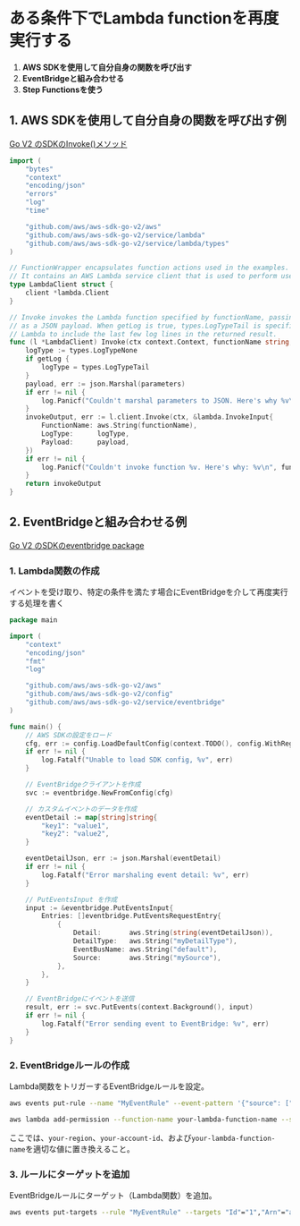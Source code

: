 # ある条件下でLambda functionを再度実行する

1. **AWS SDKを使用して自分自身の関数を呼び出す**
2. **EventBridgeと組み合わせる**
3. **Step Functionsを使う**

## 1. AWS SDKを使用して自分自身の関数を呼び出す例

[Go V2 のSDKのInvoke()メソッド](https://docs.aws.amazon.com/ja_jp/code-library/latest/ug/go_2_lambda_code_examples.html)

```go
import (
    "bytes"
    "context"
    "encoding/json"
    "errors"
    "log"
    "time"

    "github.com/aws/aws-sdk-go-v2/aws"
    "github.com/aws/aws-sdk-go-v2/service/lambda"
    "github.com/aws/aws-sdk-go-v2/service/lambda/types"
)

// FunctionWrapper encapsulates function actions used in the examples.
// It contains an AWS Lambda service client that is used to perform user actions.
type LambdaClient struct {
    client *lambda.Client
}

// Invoke invokes the Lambda function specified by functionName, passing the parameters
// as a JSON payload. When getLog is true, types.LogTypeTail is specified, which tells
// Lambda to include the last few log lines in the returned result.
func (l *LambdaClient) Invoke(ctx context.Context, functionName string, parameters any, getLog bool) *lambda.InvokeOutput {
    logType := types.LogTypeNone
    if getLog {
        logType = types.LogTypeTail
    }
    payload, err := json.Marshal(parameters)
    if err != nil {
        log.Panicf("Couldn't marshal parameters to JSON. Here's why %v\n", err)
    }
    invokeOutput, err := l.client.Invoke(ctx, &lambda.InvokeInput{
        FunctionName: aws.String(functionName),
        LogType:      logType,
        Payload:      payload,
    })
    if err != nil {
        log.Panicf("Couldn't invoke function %v. Here's why: %v\n", functionName, err)
    }
    return invokeOutput
}
```

## 2. EventBridgeと組み合わせる例

[Go V2 のSDKのeventbridge package](https://pkg.go.dev/github.com/aws/aws-sdk-go-v2/service/eventbridge)

### 1. Lambda関数の作成

イベントを受け取り、特定の条件を満たす場合にEventBridgeを介して再度実行する処理を書く

```go
package main

import (
    "context"
    "encoding/json"
    "fmt"
    "log"

    "github.com/aws/aws-sdk-go-v2/aws"
    "github.com/aws/aws-sdk-go-v2/config"
    "github.com/aws/aws-sdk-go-v2/service/eventbridge"
)

func main() {
    // AWS SDKの設定をロード
    cfg, err := config.LoadDefaultConfig(context.TODO(), config.WithRegion("us-west-2"))
    if err != nil {
        log.Fatalf("Unable to load SDK config, %v", err)
    }

    // EventBridgeクライアントを作成
    svc := eventbridge.NewFromConfig(cfg)

    // カスタムイベントのデータを作成
    eventDetail := map[string]string{
        "key1": "value1",
        "key2": "value2",
    }

    eventDetailJson, err := json.Marshal(eventDetail)
    if err != nil {
        log.Fatalf("Error marshaling event detail: %v", err)
    }

    // PutEventsInput を作成
    input := &eventbridge.PutEventsInput{
        Entries: []eventbridge.PutEventsRequestEntry{
            {
                Detail:       aws.String(string(eventDetailJson)),
                DetailType:   aws.String("myDetailType"),
                EventBusName: aws.String("default"),
                Source:       aws.String("mySource"),
            },
        },
    }

    // EventBridgeにイベントを送信
    result, err := svc.PutEvents(context.Background(), input)
    if err != nil {
        log.Fatalf("Error sending event to EventBridge: %v", err)
    }
}
```

### 2. EventBridgeルールの作成

Lambda関数をトリガーするEventBridgeルールを設定。

```sh
aws events put-rule --name "MyEventRule" --event-pattern '{"source": ["my.event.source"], "detail-type": ["MyEvent"]}' --state ENABLED

aws lambda add-permission --function-name your-lambda-function-name --statement-id MyEventRulePermission --action 'lambda:InvokeFunction' --principal events.amazonaws.com --source-arn arn:aws:events:your-region:your-account-id:rule/MyEventRule
```

ここでは、`your-region`、`your-account-id`、および`your-lambda-function-name`を適切な値に置き換えること。

### 3. ルールにターゲットを追加

EventBridgeルールにターゲット（Lambda関数）を追加。

```sh
aws events put-targets --rule "MyEventRule" --targets "Id"="1","Arn"="arn:aws:lambda:your-region:your-account-id:function:your-lambda-function-name"
```

